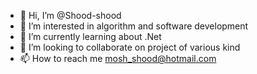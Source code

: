 - 👋 Hi, I’m @Shood-shood
- 👀 I’m interested in algorithm and software development 
- 🌱 I’m currently learning about .Net
- 💞️ I’m looking to collaborate on project of various kind
- 📫 How to reach me mosh_shood@hotmail.com

<!---
Shood-shood/Shood-shood is a ✨ special ✨ repository because its `README.md` (this file) appears on your GitHub profile.
You can click the Preview link to take a look at your changes.
--->
